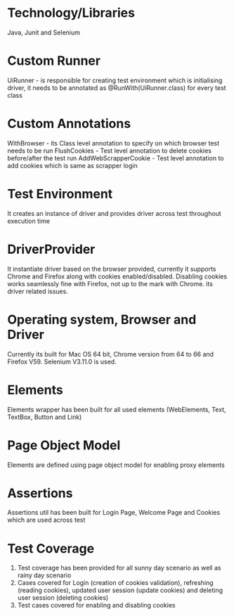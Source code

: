 # Technology/Libraries

Java, Junit and Selenium 

# Custom Runner

UiRunner - is responsible for creating test environment which is initialising driver, 
it needs to be annotated as @RunWith(UiRunner.class) for every test class 

# Custom Annotations 

WithBrowser - its Class level annotation to specify on which browser test needs to be run 
FlushCookies - Test level annotation to delete cookies before/after the test run 
AddWebScrapperCookie - Test level annotation to add cookies which is same as scrapper login 

# Test Environment 

It creates an instance of driver and provides driver across test throughout execution time

# DriverProvider 

It instantiate driver based on the browser provided, currently it supports Chrome and Firefox along with cookies enabled/disabled. 
Disabling cookies works seamlessly fine with Firefox, not up to the mark with Chrome. its driver related issues. 

# Operating system, Browser and Driver 

Currently its built for Mac OS 64 bit, Chrome version from 64 to 66 and Firefox V59. Selenium V3.11.0 is used. 

# Elements

Elements wrapper has been built for all used elements (WebElements, Text, TextBox, Button and Link) 

# Page Object Model

Elements are defined using page object model for enabling proxy elements 

# Assertions

Assertions util has been built for Login Page, Welcome Page and Cookies which are used across test

# Test Coverage 
1. Test coverage has been provided for all sunny day scenario as well as rainy day scenario 
2. Cases covered for Login (creation of cookies validation), refreshing (reading cookies), 
updated user session (update cookies) and deleting user session (deleting cookies)
3. Test cases covered for enabling and disabling cookies 